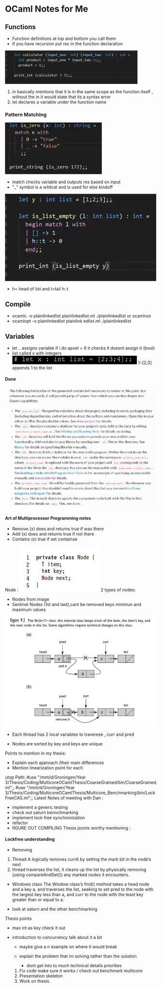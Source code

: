 # OCaml Notes for Me

## Functions

- Function definitions at top and bottom you call them
- if you have recursion put rec in the function declaration

![alt text](image.png)

1. in basically mentions that it is in the same scope as the function itself , without the in it would state that its a syntax error
2. let declares a variable under the function name

### Pattern Matching

![alt text](image-1.png)

- match checks variable and outputs res based on input
- "\_" symbol is a wildcat and is used for else kindoff

![alt text](image-3.png)

- h= head of list and t=tail h::t

## Compile

- ocamlc -o plainlinkedlist plainlinkedlist.ml
  ./plainlinkedlist or ocamlrun
- ocamlopt -o plainlinkedlist plainlink
  edlist.ml
  ./plainlinkedlist

## Variables

- let .. assigns variable
  if i do apoel = 6 it checks it doesnt assign it (bool)
- list called x with integers
  ![alt text](image-2.png)
  1::[2;3] appends 1 to the list

#### Dune

![alt text](image-4.png)

#### Art of Multiprocessor Programming notes

- Remove (x) does and returns true if was there
- Add (x) does and returns true if not there
- Contains (x) true if set containse

Node :
![alt text](image-5.png)
2 types of nodes:

- Nodes from image
- Sentinel Nodes (1st and last),cant be removed keys minimun and maximum values

![alt text](image-6.png)

- Each thread has 2 local variables to traverese , curr and pred

- Nodes are sorted by key and keys are unique

Points to mention in my thesis:

- Explain each approach /their main differences
- Mention linearization point for each

utop Path:
#use "/mnt/d/Groningen/Year 3/Thesis/Coding/MulticoreOCamlThesis/CoarseGrained/bin/CoarseGrained.ml";;
#use "/mnt/d/Groningen/Year 3/Thesis/Coding/MulticoreOCamlThesis/Multicore_Benchmarking/bin/LockFreeCAS.ml";;
Latest Notes of meeting with Dan :

- implement a generic testing
- check out saturn bennchmarking
- implement lock free synchronization
- refactor
- fIGURE OUT COMPILING
  Thesis points worthy mentioning :

#### Lockfree understanding

- Removing

1.  Thread A logically removes currA by setting the mark bit in the node’s next
2.  thread traverses the list, it cleans up the list by physically
    removing (using compareAndSet()) any marked nodes it encounters.

- Windows class
  The Window class’s find() method takes a head node and a key
  a, and traverses the list, seeking to set pred to the node with the largest key less
  than a, and curr to the node with the least key greater than or equal to a.

- look at saturn and the other benchmarking

Thesis points

- max int as key check it out
- introduction to concurrency talk about it a bit

  - maybe give a n example on where it would break

  - explain the problem that im solving rather than the solution
    - dont get into to much technical details
      priorities

  1. Fix code make sure it works / check out benchmark multicore
  2. Presentation skeleton
  3. Work on thesis.
